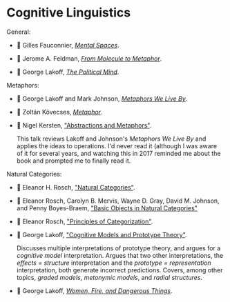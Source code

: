 # Cognitive Linguistics

General:

* :green_book:
  Gilles Fauconnier,
  [_Mental Spaces_](../bibliography/books.md/#fauconnier-1985).

* :green_book:
  Jerome A. Feldman,
  [_From Molecule to Metaphor_](../bibliography/books.md/#feldman-2006).

* :green_book:
  George Lakoff,
  [_The Political Mind_](../bibliography/books.md/#lakoff-2008).

Metaphors:

* :green_book:
  George Lakoff and Mark Johnson,
  [_Metaphors We Live By_](../bibliography/books.md/#lakoff-johnson-1980).

* :green_book:
  Zoltán Kövecses,
  [_Metaphor_](../bibliography/books.md/#kovecses-2010).

* :movie_camera:
  Nigel Kersten,
  ["Abstractions and Metaphors"](../bibliography/conference_talks.md/#kersten-2016).

  This talk reviews Lakoff and Johnson's _Metaphors We Live By_ and applies the ideas
  to operations.
  I'd never read it (although I was aware of it for several years, and watching this
  in 2017 reminded me about the book and prompted me to finally read it.

Natural Categories:

* :page_with_curl:
  Eleanor H. Rosch,
  ["Natural Categories"](../bibliography/papers_posts_other.md/#rosch-1973).

* :page_with_curl:
  Eleanor Rosch, Carolyn B. Mervis, Wayne D. Gray, David M. Johnson, and Penny Boyes-Braem,
  ["Basic Objects in Natural Categories"](../bibliography/papers_posts_other.md/#rosch-mervis-gray-johnson-boyes-braem-1976")

* :page_with_curl:
  Eleanor Rosch,
  ["Principles of Categorization"](../bibliography/papers_posts_other.md/#rosch-1978).

* :page_with_curl:
  George Lakoff,
  ["Cognitive Models and Prototype Theory"](../bibliography/papers_posts_other.md/#lakoff-1987).

  Discusses multiple interpretations of prototype theory, and argues for
  a _cognitive model_ interpretation.
  Argues that two other interpretations, the _effects = structure_ interpretation
  and the _prototype = representation_ interpretation, both generate incorrect
  predictions.
  Covers, among other topics, _graded models_, _metonymic models_, and _radial structures_.

* :green_book:
  George Lakoff,
  [_Women, Fire, and Dangerous Things_](../bibliography/books.md/#lakoff-1987).
